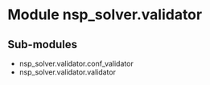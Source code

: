 Module nsp_solver.validator
===========================

Sub-modules
-----------
* nsp_solver.validator.conf_validator
* nsp_solver.validator.validator